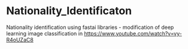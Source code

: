 # Nationality_Identificaton
Nationality identification using fastai libraries - modification of deep learning image classification in https://www.youtube.com/watch?v=vy-R4oUZaC8
